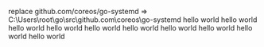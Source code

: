 replace github.com/coreos/go-systemd => C:\Users\root\go\src\github.com\coreos\go-systemd
hello world
hello world
hello world
hello world
hello world
hello world
hello world
hello world
hello world
hello world








